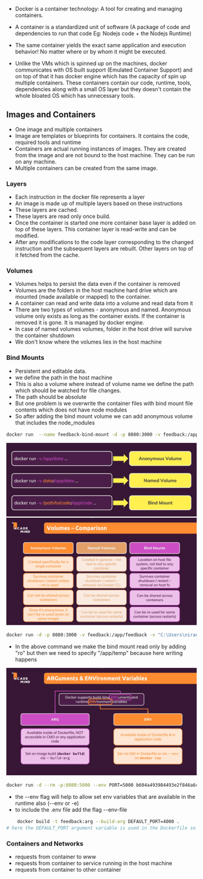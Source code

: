 - Docker is a container technology: A tool for creating and managing containers.
- A container is a standardized unit of software (A package of code and dependencies to run that code Eg: Nodejs code + the Nodejs Runtime)
- The same container yields the exact same application and execution behavior! No matter where or by whom it might be executed.

 - Unlike the VMs which is spinned up on the machines, docker communicates with  OS built support (Emulated Container Support) and on top of that it has docker engine which has the capacity of spin up multiple containers. These containers contain our code, runtime, tools, dependencies along with a small OS layer but they doesn't contain the whole bloated OS which has  unnecessary tools.


 ## Images and Containers
- One image and multiple containers
- Image  are templates or blueprints for containers. It contains the code, required tools and runtime
-  Containers are actual running instances of images. They are created from the image and are not bound to the host machine. They can be run on any machine.
-  Multiple containers can be created from the same image.
  
### Layers
- Each instruction in the docker file represents a layer
- An image is made up of multiple layers based on these instructions
- These layers are cached.
- These layers are read only once build.
- Once the container is started one more container base layer is added on top of these layers. This container layer is read-write and can be modified.
- After any modifications to the code layer corresponding to the changed instruction  and the subsequent layers are rebuilt. Other layers on top of it fetched from the cache.

### Volumes
- Volumes helps to persist the data even if the container is removed
- Volumes are the folders in the host machine hard drive which are mounted (made available or mapped) to the container.
- A container can read and write data into a volume and read data from it
- There are two types of volumes - anonymous and named. Anonymous volume only exists as long as the container exists. If the container is removed it is gone. It is managed by docker engine.
- In case of named volumes volumes, folder in the host drive  will survive the container shutdown
- We don't know where the volumes lies in the host machine

### Bind Mounts
- Persistent and editable data.
- we define the path in the host machine
- This is also a volume where instead of volume name we define the path which should be watched for file changes.
- The path should be absolute
- But one problem is we overwrite the container files with bind mount file contents which does not have node modules
- So after adding the bind mount volume we can add anonymous volume that includes the node_modules
```bash
docker run  --name feedback-bind-mount -d -p 8080:3000 -v feedback:/app/feedback -v "C:\Users\niranjan.santhosh\DATA\personal\practise\docker-course\app-volumes:/app" -v /app/node_modules bdb7347e347f
```
![alt text](snapshots/image-1.png)
![alt text](snapshots/image-2.png)

```bash
docker run -d -p 8080:3000 -v feedback:/app/feedback -v "C:\Users\niranjan.santhosh\DATA\personal\practise\docker-course\app-volumes:/app:ro" -v /app/node_modules -v /app/temp  bdb7347e347f
 ```
- In the above command we make the bind mount read only by adding "ro" but then we need to specify "/app/temp" because here writing happens

![alt text](snapshots/image-3.png)

```bash
docker run -d --rm -p:8080:5000 --env PORT=5000 b604a493984493e2f846a6c6ac5bf13dc5173ba5d783c793fce1182e989ca309 
```
- the --env flag will help to allow set env variables that are available in the runtime also (--env or -e)
- to include the .env file add the flag --env-file

```bash
    docker build -t feedback:arg --build-arg DEFAULT_PORT=4000 . 
# here the DEFAULT_PORT argument variable is used in the Dockerfile so that when we build the docker image we will be using this value in the runtime
 ```

### Containers and Networks
- requests from container to www
- requests from container to service running in the host machine
- requests from container to other container